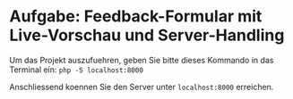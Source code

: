# Aufgabe: Feedback-Formular mit Live-Vorschau und Server-Handling

Um das Projekt auszufuehren, geben Sie bitte dieses Kommando in das Terminal ein:
`php -S localhost:8000`

Anschliessend koennen Sie den Server unter `localhost:8000` erreichen.
